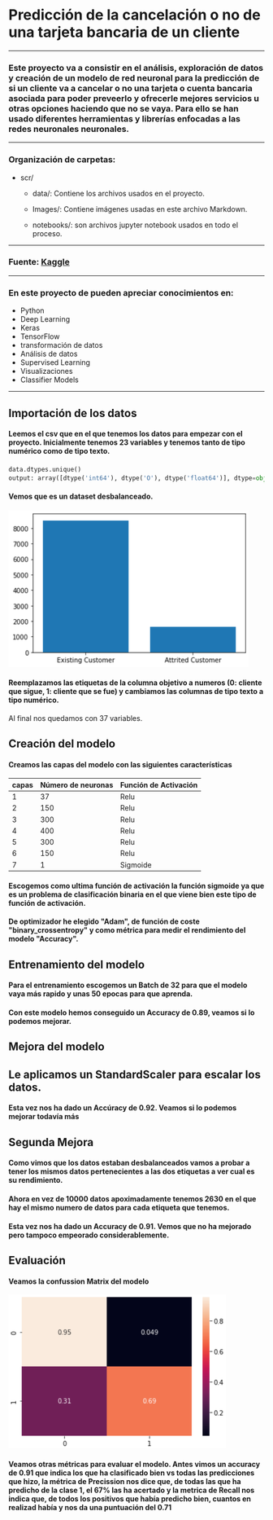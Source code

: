 # **Predicción de la cancelación o no de una tarjeta bancaria de un cliente**

-----
### Este proyecto va a consistir en el análisis, exploración de datos y creación de un modelo de red neuronal para la predicción de si un cliente va a cancelar o no una tarjeta o cuenta bancaria asociada para poder preveerlo y ofrecerle mejores servicios u otras opciones haciendo que no se vaya. Para ello se han usado diferentes herramientas y librerías enfocadas a las redes neuronales neuronales.



-----

### Organización de carpetas: 

* scr/
    * data/: Contiene los archivos usados en el proyecto.
    
    * Images/: Contiene imágenes usadas en este archivo Markdown.

    * notebooks/: son archivos jupyter notebook usados en todo el proceso.

------

### Fuente: [Kaggle](https://www.kaggle.com/datasets/sakshigoyal7/credit-card-customers)

------

### En este proyecto de pueden apreciar conocimientos en:

* Python
* Deep Learning
* Keras
* TensorFlow
* transformación de datos
* Análisis de datos
* Supervised Learning
* Visualizaciones
* Classifier Models

------

## **Importación de los datos**

#### Leemos el csv que en el que tenemos los datos para empezar con el proyecto. Inicialmente tenemos 23 variables y tenemos tanto de tipo numérico como de tipo texto.

```py
data.dtypes.unique()
output: array([dtype('int64'), dtype('O'), dtype('float64')], dtype=object)
```
#### Vemos que es un dataset desbalanceado.

![Imagen](/src/imagenes/imagen1.PNG)
#### Reemplazamos las etiquetas de la columna objetivo a numeros (0: cliente que sigue, 1: cliente que se fue) y cambiamos las columnas de tipo texto a tipo numérico. 

Al final nos quedamos con 37 variables.

## Creación del modelo

#### Creamos las capas del modelo con las siguientes características
capas | Número de neuronas| Función de Activación
------|-------------------|--------
1|37|Relu
2|150|Relu
3|300|Relu
4|400|Relu
5|300|Relu
6|150|Relu
7|1|Sigmoide

#### Escogemos como ultima función de activación la función sigmoide ya que es un problema de clasificación binaria en el que viene bien este tipo de función de activación.

#### De optimizador he elegido "Adam", de función de coste "binary_crossentropy" y como métrica para medir el rendimiento del modelo "Accuracy".

## Entrenamiento del modelo

#### Para el entrenamiento escogemos un Batch de 32 para que el modelo vaya más rapido y unas 50 epocas para que aprenda.

#### Con este modelo hemos conseguido un Accuracy de 0.89, veamos si lo podemos mejorar.

## Mejora del modelo

## Le aplicamos un StandardScaler para escalar los datos.

#### Esta vez nos ha dado un Accúracy de 0.92. Veamos si lo podemos mejorar todavía más

## Segunda Mejora

#### Como vimos que los datos estaban desbalanceados vamos a probar a tener los mismos datos pertenecientes a las dos etiquetas a ver cual es su rendimiento.

#### Ahora en vez de 10000 datos apoximadamente tenemos 2630 en el que hay el mismo numero de datos para cada etiqueta que tenemos.

#### Esta vez nos ha dado un Accuracy de 0.91. Vemos que no ha mejorado pero tampoco empeorado considerablemente.

## Evaluación

#### Veamos la confussion Matrix del modelo

![Image](src/imagenes/imagen2.PNG)

#### Veamos otras métricas para evaluar el modelo. Antes vimos un accuracy de 0.91 que indica los que ha clasificado bien vs todas las predicciones que hizo, la métrica de Precission nos dice que, de todas las que ha predicho de la clase 1, el 67% las ha acertado y la metrica de Recall nos indica que, de todos los positivos que había predicho bien, cuantos en realizad había y nos da una puntuación del 0.71
